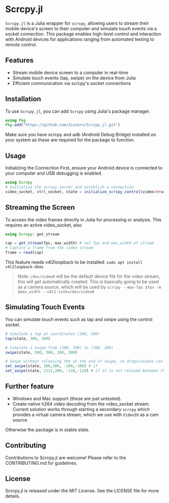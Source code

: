 # Scrcpy.jl

`Scrcpy.jl` is a Julia wrapper for `scrcpy`, allowing users to stream their mobile device's screen to their computer and simulate touch events via a socket connection. This package enables high-level control and interaction with Android devices for applications ranging from automated testing to remote control. 

## Features

- Stream mobile device screen to a computer in real-time
- Simulate touch events (tap, swipe) on the device from Julia
- Efficient communication via scrcpy's socket connections

## Installation

To use `Scrcpy.jl`, you can add `Scrcpy` using Julia's package manager.

```julia
using Pkg
Pkg.add("https://github.com/Sixzero/Scrcpy.jl.git")
``````
Make sure you have scrcpy and adb (Android Debug Bridge) installed on your system as these are required for the package to function.

## Usage
Initializing the Connection
First, ensure your Android device is connected to your computer and USB debugging is enabled.

```julia
using Scrcpy
# Initialize the scrcpy server and establish a connection
video_socket, ctrl_socket, state = initialize_scrcpy_control(video=true, max_size=1200)
```
## Streaming the Screen
To access the video frames directly in Julia for processing or analysis. This requires an active video_socket, also 
```julia
using Scrcpy: get_stream

cap = get_stream(fps, max_width) # set fps and max_width of stream
# Capture a frame from the video stream
frame = read(cap)
```
This feature needs v4l2loopback to be installed:
`sudo apt install v4l2loopback-dkms`
> Note: `/dev/video0` will be the default device file for the video stream, this will get automatically created. This is basically going to be used as a camera source, which will be used by `scrcpy --max-fps $fps -m $max_width --v4l2-sink=/dev/video0`

## Simulating Touch Events
You can simulate touch events such as tap and swipe using the control socket.
```julia
# Simulate a tap at coordinates (300, 300)
tap(state, 300, 300)

# Simulate a swipe from (300, 300) to (200, 200)
swipe(state, 300, 300, 200, 200) 

# Swipe without releasing the at the end of swipe, so drags/swipes can be continued:
set_swipe(state, 300,300, -100,-100) # if 
set_swipe(state, 1111,300, -110,-110) # if it is not relased between the two, then the touch position doesn't matter the Δx and Δy matters from the initial 300,300 position and 1111,300 doesn't matter in this case. This seemed a reasonable approach, but I am curious what the best idea for this interface would be, the possibilities are unlimited with scrcpy. 
```

## Further feature 
- Windows and Mac support (these are just untested).
- Create native h264 video decoding from the video_socket stream. Current solution works through starting a secondary `scrcpy` which provides a virtual camera stream, which we use with `VideoIO` as a cam source.

Otherwise the package is in stable state.

## Contributing
Contributions to Scrcpy.jl are welcome! Please refer to the CONTRIBUTING.md for guidelines.

## License
Scrcpy.jl is released under the MIT License. See the LICENSE file for more details.

